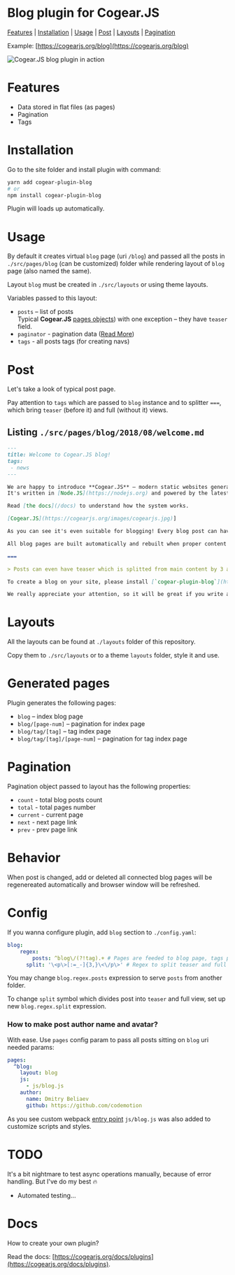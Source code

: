 # **Blog** plugin for Cogear.JS

[Features](#features) | [Installation](#installation) | [Usage](#usage) | [Post](#post) | [Layouts](#layouts) | [Pagination](#pagination)

Example: [https://cogearjs.org/blog](https://cogearjs.org/blog)

![Cogear.JS blog plugin in action](https://i.imgur.com/zhLts4el.jpg)

# Features
* Data stored in flat files (as pages)
* Pagination
* Tags

# Installation

Go to the site folder and install plugin with command:
```bash
yarn add cogear-plugin-blog
# or 
npm install cogear-plugin-blog
```

Plugin will loads up automatically.

# Usage

By default it creates virtual `blog` page (uri `/blog`) and passed all the posts in `./src/pages/blog` (can be customized) folder while rendering layout of `blog` page (also named the same).

Layout `blog` must be created in `./src/layouts` or using theme layouts. 

Variables passed to this layout:
* `posts` – list of posts<br>Typical **Cogear.JS** [pages objects](https://cogearjs.org/docs/pages)) with one exception – they have `teaser` field.
* `paginator` - pagination data ([Read More](#pagination))
* `tags` - all posts tags (for creating navs)

# Post
Let's take a look of typical post page.

Pay attention to `tags` which are passed to `blog` instance and to splitter `===`, which bring `teaser` (before it) and full (without it) views.

## Listing `./src/pages/blog/2018/08/welcome.md`
```Markdown
---
title: Welcome to Cogear.JS blog!
tags: 
 - news
---

We are happy to introduce **Cogear.JS** – modern static websites generator. 
It's written in [Node.JS](https://nodejs.org) and powered by the latest [Webpack](https://wepback.js.org).

Read [the docs](/docs) to understand how the system works.

[Cogear.JS](https://cogearjs.org/images/cogearjs.jpg)]

As you can see it's even suitable for blogging! Every blog post can have comments via modern services like [Disqus](https://disqus.com). Posts can also be tagged.

All blog pages are built automatically and rebuilt when proper content pages are changed, added or deleted.

===

> Posts can even have teaser which is splitted from main content by 3 and more `=`,`:`,`_`,`--` symbol (new line only).

To create a blog on your site, please install [`cogear-plugin-blog`](https://github.com/codemotion/cogear-plugin-blog) npm package and follow the instructions in `README.md` file.

We really appreciate your attention, so it will be great if you write a comment.
```
# Layouts

All the layouts can be found at `./layouts` folder of this repository.

Copy them to `./src/layouts` or to a theme `layouts` folder, style it and use.

# Generated pages

Plugin generates the following pages:
* `blog` – index blog page
* `blog/[page-num]` – pagination for index page
* `blog/tag/[tag]` – tag index page
* `blog/tag/[tag]/[page-num]` – pagination for tag index page

# Pagination

Pagination object passed to layout has the following properties:
* `count` - total blog posts count
* `total` - total pages number
* `current` - current page
* `next` - next page link
* `prev` - prev page link

# Behavior

When post is changed, add or deleted all connected blog pages will be regenereated automatically and browser window will be refreshed.

# Config

If you wanna configure plugin, add `blog` section to `./config.yaml`:

```yaml
blog:
	regex:
		posts: ^blog\/(?!tag).+ # Pages are feeded to blog page, tags pages and paginator
	  split: '\<p\>[:=_-]{3,}\<\/p\>' # Regex to split teaser and full view, for PARSED content in html		
```

You may change `blog.regex.posts` expression to serve `posts` from another folder.

To change `split` symbol which divides post into `teaser` and full view, set up new `blog.regex.split` expression.

### How to make post author name and avatar?
With ease. Use `pages` config param to pass all posts sitting on `blog` uri needed params:
```yaml
pages:
  ^blog:
    layout: blog
    js:
      - js/blog.js
    author: 
      name: Dmitry Beliaev
      github: https://github.com/codemotion
```

As you see custom webpack [entry point](https://cogearjs.org/docs/pages) `js/blog.js` was also added to customize scripts and styles.

# TODO
It's a bit nightmare to test async operations manually, because of error handling.
But I've do my best 🔥

* Automated testing…

# Docs
How to create your own plugin?

Read the docs: [https://cogearjs.org/docs/plugins](https://cogearjs.org/docs/plugins).